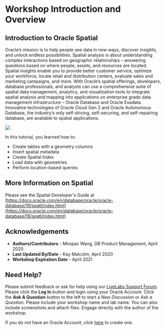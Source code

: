 # Workshop Introduction and Overview #

## Introduction to Oracle Spatial

Oracle’s mission is to help people see data in new ways, discover insights, and unlock endless possibilities. Spatial analysis is about understanding complex interactions based on geographic relationships – answering questions based on where people, assets, and resources are located. Spatial insights enable you to provide better customer service, optimize your workforce, locate retail and distribution centers, evaluate sales and marketing campaigns, and more. With Oracle’s spatial offerings, developers, database professionals, and analysts can use a comprehensive suite of spatial data management, analytics, and visualization tools to integrate spatial analysis and mapping into applications on enterprise grade data management infrastructure – Oracle Database and Oracle Exadata. Innovative technologies of Oracle Cloud Gen 2 and Oracle Autonomous Database, the industry’s only self-driving, self-securing, and self-repairing database, are available to spatial applications. 

![](./images/image-20200429130336762.png " ")

In this tutorial, you learned how to:

- Create tables with a geometry columns
- Insert spatial metadata
- Create Spatial Index
- Load data with geometries
- Perform location-based queries

## More Information on Spatial

Please see the Spatial Developer's Guide at [https://docs.oracle.com/en/database/oracle/oracle-database/19/spatl/index.html](https://docs.oracle.com/en/database/oracle/oracle-database/19/spatl/index.html)

## Acknowledgements

- **Authors/Contributors** - Minqiao Wang, DB Product Management, April 2020
- **Last Updated By/Date** - Kay Malcolm, April 2020
- **Workshop Expiration Date** - April 2021

## Need Help?
Please submit feedback or ask for help using our [LiveLabs Support Forum](https://community.oracle.com/tech/developers/categories/livelabsdiscussions). Please click the **Log In** button and login using your Oracle Account. Click the **Ask A Question** button to the left to start a *New Discussion* or *Ask a Question*.  Please include your workshop name and lab name.  You can also include screenshots and attach files.  Engage directly with the author of the workshop.

If you do not have an Oracle Account, click [here](https://profile.oracle.com/myprofile/account/create-account.jspx) to create one. 
